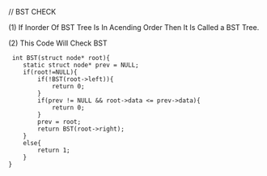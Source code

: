 // BST CHECK

(1) If Inorder Of BST Tree Is In Acending Order Then It Is Called a BST Tree.

(2) This Code Will Check BST

     int BST(struct node* root){
        static struct node* prev = NULL;
        if(root!=NULL){
            if(!BST(root->left)){
                return 0;
            }
            if(prev != NULL && root->data <= prev->data){
                return 0;
            }
            prev = root;
            return BST(root->right);
        }
        else{
            return 1;
        }
    }
